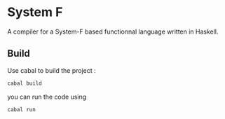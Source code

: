 # System F

A compiler for a System-F based functionnal language written in Haskell.

## Build

Use cabal to build the project :
```sh
cabal build
```
you can run the code using
```sh
cabal run
```
